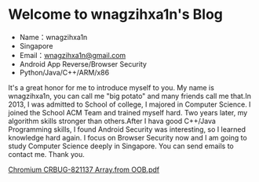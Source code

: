 # Welcome to wnagzihxa1n's Blog

- Name：wnagzihxa1n
- Singapore
- Email：wnagzihxa1n@gmail.com
- Android App Reverse/Browser Security
- Python/Java/C++/ARM/x86

It's a great honor for me to introduce myself to you. My name is wnagzihxa1n, you can call me "big potato" and many friends call me that.In 2013, I was admitted to School of college, I majored in Computer Science. I joined the School ACM Team and trained myself hard. Two years later, my algorithm skills stronger than others.After I hava good C++/Java Programming skills,  I found Android Security was interesting, so I learned knowledge hard again. I focus on Browser Security now and I am going to study Computer Science deeply in Singapore. You can send emails to contact me. Thank you.

[Chromium CRBUG-821137 Array.from OOB.pdf](wnagzihxa1n/Chromium_CRBUG_821137_Array.from_OOB_wnagzihxa1n.pdf)